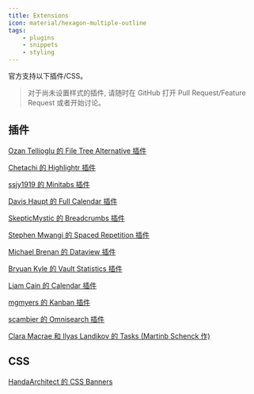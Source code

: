 ```yaml
---
title: Extensions
icon: material/hexagon-multiple-outline
tags:
    - plugins
    - snippets
    - styling
---
```


官方支持以下插件/CSS。
> 对于尚未设置样式的插件, 请随时在 GitHub 打开 Pull Request/Feature Request 或者开始讨论。

## 插件

[Ozan Tellioglu 的 File Tree Alternative 插件](https://github.com/ozntel/file-tree-alternative)

[Chetachi 的 Highlightr 插件](https://github.com/chetachiezikeuzor/Highlightr-Plugin)

[ssjy1919 的 Minitabs 插件](https://github.com/ssjy1919/Obsidian-minitabs)

[Davis Haupt 的 Full Calendar 插件](https://github.com/obsidian-community/obsidian-full-calendar)

[SkepticMystic 的 Breadcrumbs 插件](https://github.com/SkepticMystic/breadcrumbs)

[Stephen Mwangi 的 Spaced Repetition 插件](https://github.com/st3v3nmw/obsidian-spaced-repetition)

[Michael Brenan 的 Dataview 插件](https://github.com/blacksmithgu/obsidian-dataview)

[Bryuan Kyle 的 Vault Statistics 插件](https://github.com/bkyle/obsidian-vault-statistics-plugin)

[Liam Cain 的 Calendar 插件](https://github.com/liamcain/obsidian-calendar-plugin)

[mgmyers 的 Kanban 插件](https://github.com/mgmeyers/obsidian-kanban)

[scambier 的 Omnisearch 插件](https://github.com/scambier/obsidian-omnisearch)

[Clara Macrae 和 Ilyas Landikov 的 Tasks (Martinb Schenck 作)](https://github.com/obsidian-tasks-group/obsidian-tasks)

## CSS

[HandaArchitect 的 CSS Banners](https://github.com/HandaArchitect/obsidian-banner-snippet)
